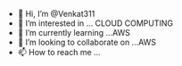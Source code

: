 - 👋 Hi, I’m @Venkat311
- 👀 I’m interested in ... CLOUD COMPUTING
- 🌱 I’m currently learning ...AWS
- 💞️ I’m looking to collaborate on ...AWS
- 📫 How to reach me ...

<!---
Venkat311/Venkat311 is a ✨ special ✨ repository because its `README.md` (this file) appears on your GitHub profile.
You can click the Preview link to take a look at your changes.
--->
